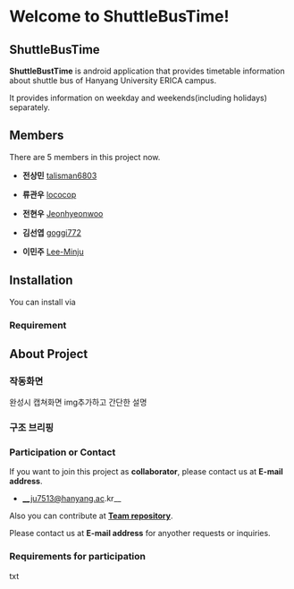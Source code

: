 # Welcome to ShuttleBusTime!

## ShuttleBusTime
 __ShuttleBustTime__ is android application that provides timetable information about shuttle bus of Hanyang University ERICA campus.
 
 It provides information on weekday and weekends(including holidays) separately.

## Members
 There are 5 members in this project now.

- __전상민__       [talisman6803](https://github.com/talisman6803)

- __류관우__       [lococop](https://github.com/lococop)

- __전현우__       [Jeonhyeonwoo](https://github.com/jeonhyeonwoo)

- __김선엽__       [goggi772](https://github.com/goggi772)

- __이민주__       [Lee-Minju](https://github.com/Lee-Minju)
  
## Installation
You can install via 

### Requirement




## About Project
### 작동화면
 완성시 캡쳐화면 img추가하고 간단한 설명
  
### 구조 브리핑
 
  
### Participation or Contact 
 If you want to join this project as __collaborator__, please contact us at __E-mail address__.
   - __ju7513@hanyang.ac.kr__
   
 Also you can contribute at __[Team repository](https://github.com/Lee-Minju/oss2020-teamproject)__.
   
 Please contact us at __E-mail address__ for anyother requests or inquiries. 
  
### Requirements for participation
 
 txt
   
   
  
